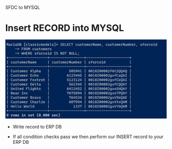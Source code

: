 SFDC to MYSQL
# Insert RECORD into MYSQL

<img src="./images/20220724205200.png" class="img-right">

- Write record to ERP DB

<aside class="notes">
<ul>
<li>If all condition checks pass we then perform our INSERT record to your ERP DB</li>
</ul>
</aside>